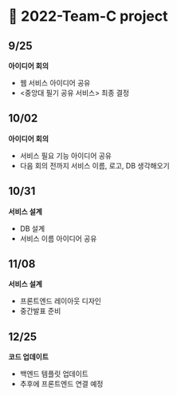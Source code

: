 # 🐣 2022-Team-C project


## 9/25
**아이디어 회의**
- 웹 서비스 아이디어 공유
- <중앙대 필기 공유 서비스> 최종 결정

## 10/02
**아이디어 회의**
- 서비스 필요 기능 아이디어 공유
- 다음 회의 전까지 서비스 이름, 로고, DB 생각해오기

## 10/31
**서비스 설계**
- DB 설계
- 서비스 이름 아이디어 공유

## 11/08
**서비스 설계**
- 프론트엔드 레이아웃 디자인
- 중간발표 준비

## 12/25
**코드 업데이트**
- 백엔드 템플릿 업데이트
- 추후에 프론트엔드 연결 예정